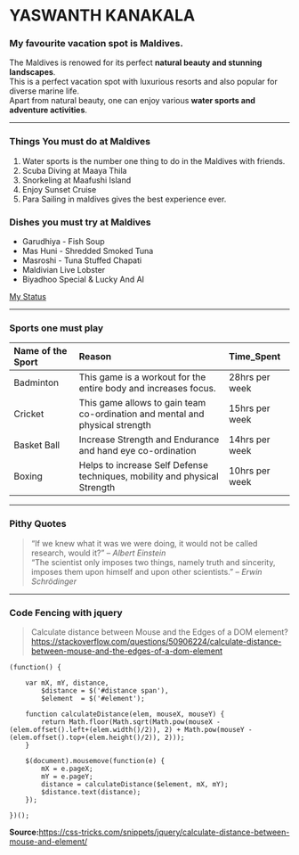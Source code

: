 # YASWANTH KANAKALA
### My favourite vacation spot is Maldives.

The Maldives is renowed for its perfect **natural beauty and stunning landscapes**.<br>
This is a perfect vacation spot with luxurious resorts and also popular for diverse marine life.<br>
Apart from natural beauty, one can enjoy various **water sports and adventure activities**.  

---

### Things You must do at Maldives 
1. Water sports is the number one thing to do in the Maldives with friends. 
2. Scuba Diving at Maaya Thila
3. Snorkeling at Maafushi Island
4. Enjoy Sunset Cruise 
5. Para Sailing in maldives gives the best experience ever.

 ### Dishes you must try at Maldives

 * Garudhiya - Fish Soup
 * Mas Huni - Shredded Smoked Tuna
 * Masroshi - Tuna Stuffed Chapati
 * Maldivian Live Lobster
 * Biyadhoo Special & Lucky And AI

[My Status](Mystats.md)
  
---
### Sports one must play

|Name of the Sport |Reason | Time_Spent |
| :--- |:--- |:--- |
| Badminton |This game is a workout for the entire body and increases focus.|28hrs per week  |
| Cricket |This game allows to gain team co-ordination and mental and physical strength|15hrs per week |
| Basket Ball |Increase Strength and Endurance and hand eye co-ordination |14hrs per week  |
| Boxing |Helps to increase Self Defense techniques, mobility and physical Strength |10hrs per week  |

---
### Pithy Quotes 

>“If we knew what it was we were doing, it would not be called research, would it?” – *Albert Einstein*<br>
>“The scientist only imposes two things, namely truth and sincerity, imposes them upon himself and upon other scientists.” – *Erwin Schrödinger*

---
### Code Fencing with jquery 

>Calculate distance between Mouse and the Edges of a DOM element? <https://stackoverflow.com/questions/50906224/calculate-distance-between-mouse-and-the-edges-of-a-dom-element>

```
(function() {
    
    var mX, mY, distance,
        $distance = $('#distance span'),
        $element  = $('#element');

    function calculateDistance(elem, mouseX, mouseY) {
        return Math.floor(Math.sqrt(Math.pow(mouseX - (elem.offset().left+(elem.width()/2)), 2) + Math.pow(mouseY - (elem.offset().top+(elem.height()/2)), 2)));
    }

    $(document).mousemove(function(e) {  
        mX = e.pageX;
        mY = e.pageY;
        distance = calculateDistance($element, mX, mY);
        $distance.text(distance);         
    });

})(); 
```
**Source:**<https://css-tricks.com/snippets/jquery/calculate-distance-between-mouse-and-element/>
